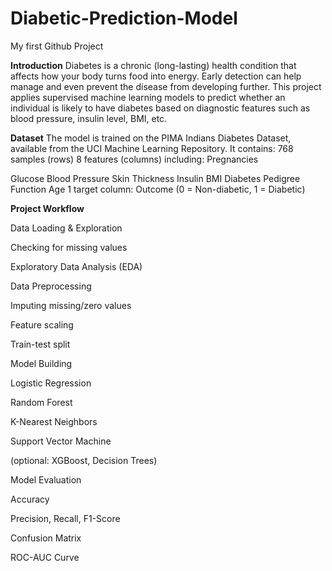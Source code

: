 # Diabetic-Prediction-Model
My first Github Project

**Introduction**
Diabetes is a chronic (long-lasting) health condition that affects how your body turns food into energy. Early detection can help manage and even prevent the disease from developing further. This project applies supervised machine learning models to predict whether an individual is likely to have diabetes based on diagnostic features such as blood pressure, insulin level, BMI, etc.

**Dataset**
The model is trained on the PIMA Indians Diabetes Dataset, available from the UCI Machine Learning Repository. It contains:
768 samples (rows)
8 features (columns) including:
Pregnancies

Glucose
Blood Pressure
Skin Thickness
Insulin
BMI
Diabetes Pedigree Function
Age
1 target column:
Outcome (0 = Non-diabetic, 1 = Diabetic)

**Project Workflow**

Data Loading & Exploration

Checking for missing values

Exploratory Data Analysis (EDA)

Data Preprocessing

Imputing missing/zero values

Feature scaling

Train-test split

Model Building

Logistic Regression

Random Forest

K-Nearest Neighbors

Support Vector Machine

(optional: XGBoost, Decision Trees)

Model Evaluation

Accuracy

Precision, Recall, F1-Score

Confusion Matrix

ROC-AUC Curve
